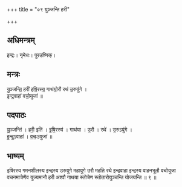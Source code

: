 +++
title = "०९ युञ्जन्ति हरी"

+++
## अधिमन्त्रम्
इन्द्रः। नृमेधः। पुरउष्णिक्।

## मन्त्रः
यु॒ञ्जन्ति॒ हरी॑ इषि॒रस्य॒ गाथ॑यो॒रौ रथ॑ उ॒रुयु॑गे ।  
इ॒न्द्र॒वाहा॑ वचो॒युजा॑ ॥

## पदपाठः
यु॒ञ्जन्ति॑ । हरी॒ इति॑ । इ॒षि॒रस्य॑ । गाथ॑या । उ॒रौ । रथे॑ । उ॒रुऽयु॑गे ।  
इ॒न्द्र॒ऽवाहा॑ । व॒चः॒ऽयुजा॑ ॥

## भाष्यम्
इषिरस्य गमनशीलस्य इन्द्रस्य उरुयुगे महायुगे उरौ महति रथे इन्द्रवाहा इन्द्रस्य वाहनभूतौ वचोयुजा वचनमात्रेणैव युज्यमानौ हरी अश्वौ गाथया स्तोत्रेण स्तोतारोयुञ्चन्ति योजयन्ति ॥ ९ ॥